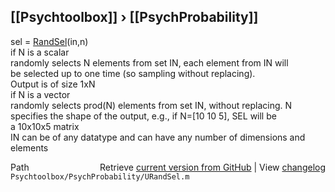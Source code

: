 ## [[Psychtoolbox]] &#8250; [[PsychProbability]]

sel = [RandSel](RandSel)(in,n)  
  if N is a scalar  
    randomly selects N elements from set IN, each element from IN will  
    be selected up to one time (so sampling without replacing).  
    Output is of size 1xN  
  if N is a vector  
    randomly selects prod(N) elements from set IN, without replacing. N  
    specifies the shape of the output, e.g., if N=[10 10 5], SEL will be  
    a 10x10x5 matrix  
  IN can be of any datatype and can have any number of dimensions and  
  elements  




<div class="code_header" style="text-align:right;">
  <span style="float:left;">Path&nbsp;&nbsp;</span> <span class="counter">Retrieve <a href=
  "https://raw.github.com/Psychtoolbox-3/Psychtoolbox-3/beta/Psychtoolbox/PsychProbability/URandSel.m">current version from GitHub</a> | View <a href=
  "https://github.com/Psychtoolbox-3/Psychtoolbox-3/commits/beta/Psychtoolbox/PsychProbability/URandSel.m">changelog</a></span>
</div>
<div class="code">
  <code>Psychtoolbox/PsychProbability/URandSel.m</code>
</div>

